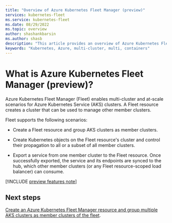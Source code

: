 ```yaml
---
title: "Overview of Azure Kubernetes Fleet Manager (preview)"
services: kubernetes-fleet
ms.service: kubernetes-fleet
ms.date: 08/29/2022
ms.topic: overview
author: shashankbarsin
ms.author: shasb
description: "This article provides an overview of Azure Kubernetes Fleet Manager."
keywords: "Kubernetes, Azure, multi-cluster, multi, containers"
---
```


# What is Azure Kubernetes Fleet Manager (preview)?

Azure Kubernetes Fleet Manager (Fleet) enables multi-cluster and at-scale scenarios for Azure Kubernetes Service (AKS) clusters. A Fleet resource creates a cluster that can be used to manage other member clusters.

Fleet supports the following scenarios:

* Create a Fleet resource and group AKS clusters as member clusters.

* Create Kubernetes objects on the Fleet resource's cluster and control their propagation to all or a subset of all member clusters.

* Export a service from one member cluster to the Fleet resource. Once successfully exported, the service and its endpoints are synced to the hub, which other member clusters (or any Fleet resource-scoped load balancer) can consume.

[!INCLUDE [preview features note](./includes/preview/preview-callout.md)]

## Next steps

[Create an Azure Kubernetes Fleet Manager resource and group multiple AKS clusters as member clusters of the fleet](./quickstart-create-fleet-and-members.md).
